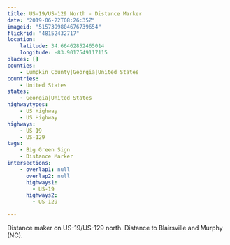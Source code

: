 ```yaml
---
title: US-19/US-129 North - Distance Marker
date: "2019-06-22T08:26:35Z"
imageid: "5157399804676739654"
flickrid: "48152432717"
location:
    latitude: 34.66462852465014
    longitude: -83.9017549117115
places: []
counties:
    - Lumpkin County|Georgia|United States
countries:
    - United States
states:
    - Georgia|United States
highwaytypes:
    - US Highway
    - US Highway
highways:
    - US-19
    - US-129
tags:
    - Big Green Sign
    - Distance Marker
intersections:
    - overlap1: null
      overlap2: null
      highways1:
        - US-19
      highways2:
        - US-129

---
```

Distance maker on US-19/US-129 north.  Distance to Blairsville and Murphy (NC).
